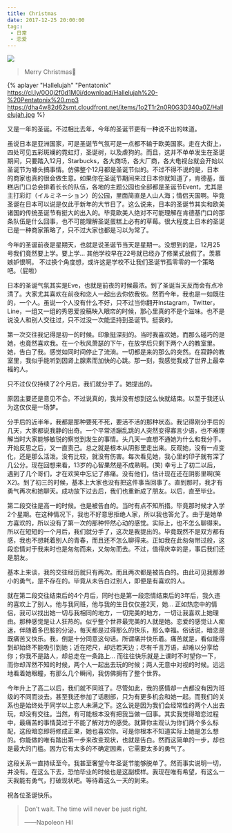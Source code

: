 ```yaml
---
title: Christmas
date: 2017-12-25 20:00:00
tag::
 - 日常
 - 恋爱
---
```


![](https://cl.ly/0o3M2e353m18/Christmas%20Tree.jpg)

> Merry Christmas🎄

<!--more-->

{% aplayer "Hallelujah" "Pentatonix" https://cl.ly/0O0j2f0d1M0i/download/Hallelujah%20-%20Pentatonix%20.mp3 https://dha4w82d62smt.cloudfront.net/items/1o2T1r2n0R0G3D340a0Z/Hallelujah.jpg %}



  又是一年的圣诞。不过相比去年，今年的圣诞节更有一种说不出的味道。

  虽说日本是亚洲国家，可是圣诞节气氛可是一点都不输于欧美国家。走在大街上，四处可见五彩斑斓的霓虹灯，圣诞树，以及虐狗的。而且，这并不单单发生在圣诞期间，只要踏入12月，Starbucks，各大商场，各大厂商，各大电视台就会开始以圣诞节为噱头搞事情。仿佛整个12月都是圣诞节似的。不过不得不说的是，日本的商家也真的很会做生意。如果你在圣诞节期间来过日本你就知道了，肯德基，蛋糕店门口总会排着长长的队伍，各地的主题公园也全部都是圣诞节Event，尤其是主打彩灯（イルミネーション）的公园，里面简直是人山人海；情侣天国啊。毕竟圣诞在日本可以说是仅此于新年的大节日了。这么说来，日本的圣诞节其实和欧美诸国的传统圣诞节有挺大的出入的。毕竟欧美人绝对不可能理解在肯德基门口的那条队伍是什么回事，也不可能理解圣诞蛋糕上必有的草莓。很大程度上日本的圣诞已是一种商家策略了，只不过大家也都是习以为常了。

 今年的圣诞前夜是星期天，也就是说圣诞节当天是星期一。没想到的是，12月25号我们竟然要上学。要上学… 其他学校早在22号就已经办了修業式放假了。羡慕嫉妒恨啊。 不过换个角度想，或许这是学校不让我们圣诞节孤零零的一个策略吧。（屁啦）

  日本的圣诞气氛其实是Eve，也就是前夜的时候最浓。到了圣诞当天反而会有点冷清了。大家尤其喜欢在前夜和恋人一起出去你侬我侬。然而今年，我也是一如既往的，一个人。虽说一个人没有什么不好，只不过当你翻开Instagram，Twitter，Line，一组又一组的秀恩爱投稿映入眼帘的时候，那心里真的不是个滋味。也不是说没人和别人交往过，只不过没一次能坚持到圣诞节。挺衰的。

  第一次交往我记得是初一的时候。印象挺深刻的。当时我喜欢她，而那么碰巧的是她，也竟然喜欢我。在一个秋风萧瑟的下午，在放学后只剩下两个人的教室里。她，告白了我。感觉如同时间停止了流淌。一切都是来的那么的突然。在寂静的教室里，我似乎能听到因肾上腺素而加快的心跳。那一刻，我感觉我成了世界上最幸福的人。

  只不过仅仅持续了2个月后，我们就分手了。她提出的。

  原因主要还是意见不合。不过说真的，我并没有想到这么快就结束。以至于我还认为这仅仅是一场梦。

  分手后的近半年，我都是那种要死不死，要活不活的那种状态。我记得刚分手后的几天，大家都说我静的出奇。一个平常活蹦乱跳的人突然变得寡言少语，也不难理解当时大家能够敏锐的察觉到发生的事情。头几天一直想不通她为什么和我分手。开始反思之后，又一直责己。总之就是根本从阴影里走出来。反观她，没有一点变化，还是那么活泼。没有比较，就没有伤害。每次看见她，我心里的印子就有深了几公分。现在回想来看，13岁的心智果然是不成熟啊。(笑) 幸亏上了初二以后，遇到了几个哥们，才在欢笑中忘记了疼痛。没有他们，估计现在还在阴影里啊(笑X2)。到了初三的时候，基本上大家也没有把这件事当回事了。直到那时，我才有勇气再次和她聊天。成功放下过去后，我们也重新成了朋友。以后，直至毕业。

  第二段交往是高一的时候。也是被告白的。当时有点不知所措。毕竟那时候才入学2个星期。在这种情况下，我也不好意思拒绝人家，所以我也答允了。由于是她单方喜欢的，所以没有了第一次的那种怦然心动的感觉。实际上，也不怎么聊得来。所以在短短的一个月后，我们就分手了，这次是我提出的。毕竟既然不是双方都有感，我也不想耗着别人的青春，而且还不怎么聊得来。正如我在此匆匆带过般，这段恋情对于我来时也是匆匆而来，又匆匆而去。不过，值得庆幸的是，事后我们还是朋友。

  基本上来谈，我的交往经历就只有两次。而且两次都是被告白的。由此可见我那渺小的勇气，是不存在的。毕竟从未告白过别人，即便是有喜欢的人。

  就在第二段交往结束后的4个月后，同时也是第一段恋情结束后的3年后，我久违的喜欢上了别人。他与我同班，他与我的生日仅仅差2天，她… 正如热恋中的情侣，我可以找出她一切与我相同的地方，一切完美的地方，一切让我喜欢上她理由。那种感觉是让人狂热的。似乎整个世界最完美的人就是她。恋爱的感觉让人痴迷，伴随着多巴胺的分泌，每天都是过得那么的快乐，那么幸福。俗话说，暗恋是既痛苦又快乐。我，倒是十分同意这句话。所谓痛并快乐着。痛苦就是，看似能得到却始终不能吸引到她；近在咫尺，却远若天边；尽有千言万语，却难以分享给你；你我不是路人，却总走在一条路上… 而往往快乐就是上课时不时望你一下，而你却浑然不知的时候，两个人一起出去玩的时候；两人无意中对视的时候。远远地看着她眼瞳，有那么几个瞬间，我仿佛拥有了整个世界。

  今年升上了高二以后，我们就不同班了。尽管如此，我的感情却一点都没有因为班级的不同而淡去。甚至我还参加了话剧部，只为有更多机会和她一起。而我们的关系也是始终处于同学以上恋人未满之下。这么说是因为我们会经常性的两个人出去玩，却没有交往。当然，有可能根本没有把我当做一回事。其实我觉得暗恋过程中，最痛苦的事情莫过于不能了解对方的感受。就算你主观认为你们两个多么标配，这段暗恋即将修成正果，她也喜欢你。可是你根本不知道实际上她是怎么想的。你能做的唯有踏出第一步来改变现状，也就是告白。然而这简单的一步，却也是最大的门槛。因为它有太多的不确定因素，它需要太多的勇气了。

  这段关系一直持续至今。我甚至奢望今年圣诞节能够脱单了。然而事实说明一切，并没有。在这么下去，恐怕毕业的时候也是这副模样。我现在唯有希望，有这么一天我能有勇气，打破现状吧。等待着这么一天的到来。

  祝各位圣诞快乐。

> Don’t wait. The time will never be just right.
>
> ——Napoleon Hil
